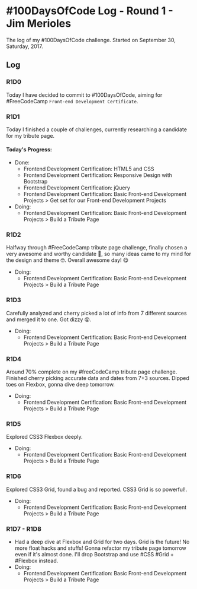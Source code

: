 # #100DaysOfCode Log - Round 1 - Jim Merioles

The log of my #100DaysOfCode challenge. Started on September 30, Saturday, 2017.

## Log

### R1D0
Today I have decided to commit to #100DaysOfCode, aiming for #FreeCodeCamp `Front-end Development Certificate`.

### R1D1
Today I finished a couple of challenges, currently researching a candidate for my tribute page.
#### Today's Progress: 
- Done:
  - Frontend Development Certification: HTML5 and CSS
  - Frontend Development Certification: Responsive Design with Bootstrap
  - Frontend Development Certification: jQuery
  - Frontend Development Certification: Basic Front-end Development Projects > Get set for our Front-end Development Projects
- Doing: 
  - Frontend Development Certification: Basic Front-end Development Projects > Build a Tribute Page

### R1D2
Halfway through #FreeCodeCamp tribute page challenge, finally chosen a very awesome and worthy candidate 🤣, so many ideas came to my mind for the design and theme 🤓. Overall awesome day! 😋
- Doing: 
  - Frontend Development Certification: Basic Front-end Development Projects > Build a Tribute Page

### R1D3
Carefully analyzed and cherry picked a lot of info from 7 different sources  and merged it to one. Got dizzy 😵.
- Doing: 
  - Frontend Development Certification: Basic Front-end Development Projects > Build a Tribute Page

### R1D4
Around 70% complete on my #freeCodeCamp tribute page challenge. Finished cherry picking accurate data and dates from 7+3 sources. Dipped toes on Flexbox, gonna dive deep tomorrow.
- Doing: 
  - Frontend Development Certification: Basic Front-end Development Projects > Build a Tribute Page

### R1D5
Explored CSS3 Flexbox deeply.
- Doing: 
  - Frontend Development Certification: Basic Front-end Development Projects > Build a Tribute Page
  
### R1D6
Explored CSS3 Grid, found a bug and reported. CSS3 Grid is so powerful!.
- Doing: 
  - Frontend Development Certification: Basic Front-end Development Projects > Build a Tribute Page
 
### R1D7 - R1D8
- Had a deep dive at Flexbox and Grid for two days. Grid is the future! No more float hacks and stuffs! Gonna refactor my tribute page tomorrow even if it's almost done. I'll drop Bootstrap and use #CSS #Grid + #Flexbox instead.
- Doing: 
  - Frontend Development Certification: Basic Front-end Development Projects > Build a Tribute Page
 
